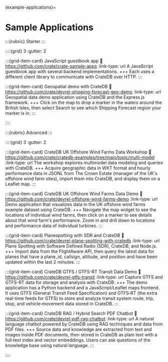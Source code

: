 (example-applications)=
# Sample Applications


:::{rubric} Starter
:::

::::{grid} 3
:gutter: 2

:::{grid-item-card} JavaScript guestbook app
:link: https://github.com/crate/crate-sample-apps
:link-type: url
A JavaScript guestbook app with several backend implementations.
+++
Each uses a different client library to communicate with CrateDB over HTTP.
:::

:::{grid-item-card} Geospatial demo with CrateDB
:link: https://github.com/crate/devrel-shipping-forecast-geo-demo
:link-type: url
Geospatial data demo application using CrateDB and the Express.js framework.
+++
Click on the map to drop a marker in the waters around the British Isles,
then select Search to see which Shipping Forecast region your marker is in.
:::

::::


:::{rubric} Advanced
:::

::::{grid} 3
:gutter: 2

:::{grid-item-card} CrateDB UK Offshore Wind Farms Data Workshop
:link: https://github.com/crate/cratedb-examples/tree/main/topic/multi-model
:link-type: url
The workshop explores multimodel data modeling and queries with CrateDB.
+++
Acquire geographic data in WKT format and hourly performance data in JSONL
from The Crown Estate (manager of the UK's offshore wind farm sites),
import them into CrateDB, and display them on a Leaflet map.
:::

:::{grid-item-card} CrateDB UK Offshore Wind Farms Data Demo
:link: https://github.com/crate/devrel-offshore-wind-farms-demo
:link-type: url
Demo application that visualizes data in the UK offshore wind farms
example dataset using CrateDB.
+++
Navigate the map widget to see the locations of individual wind farms, then
click on a marker to see details about that wind farm's performance.
Zoom in and drill down to locations and performance data of individual turbines.
:::

:::{grid-item-card} Planespotting with SDR and CrateDB
:link: https://github.com/crate/devrel-plane-spotting-with-cratedb
:link-type: url
Plane Spotting with Software Defined Radio (SDR), CrateDB, and Node.js.
+++
Import data from the FlightAware API, then query the latest data for planes
that have a plane_id, callsign, altitude, and position and have been updated
within the last 2 minutes.
:::

:::{grid-item-card} CrateDB GTFS / GTFS-RT Transit Data Demo
:link: https://github.com/crate/devrel-gtfs-transit
:link-type: url
Capture GTFS and GTFS-RT data for storage and analysis with CrateDB.
+++
The demo application has a Python backend and a JavaScript/Leaflet
maps frontend. It uses GTFS (General Transit Feed Specification) and GTFS‑RT
(the extra real-time feeds for GTFS) to store and analyze transit system route,
trip, stop, and vehicle‑movement data stored in CrateDB.
:::

:::{grid-item-card} CrateDB RAG / Hybrid Search PDF Chatbot
:link: https://github.com/crate/devrel-pdf-rag-chatbot
:link-type: url
A natural language chatbot powered by CrateDB using RAG techniques and data from PDF files.
+++
Source data and knowledge are extracted from text and images inside PDF documents,
then stored in CrateDB as plain text with a full‑text index and vector embeddings.
Users can ask questions of the knowledge base using natural language.
:::

::::
